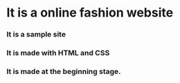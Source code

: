 # It is a online fashion website
### It is a sample site
### It is made with HTML and CSS
### It is made at the beginning stage.
